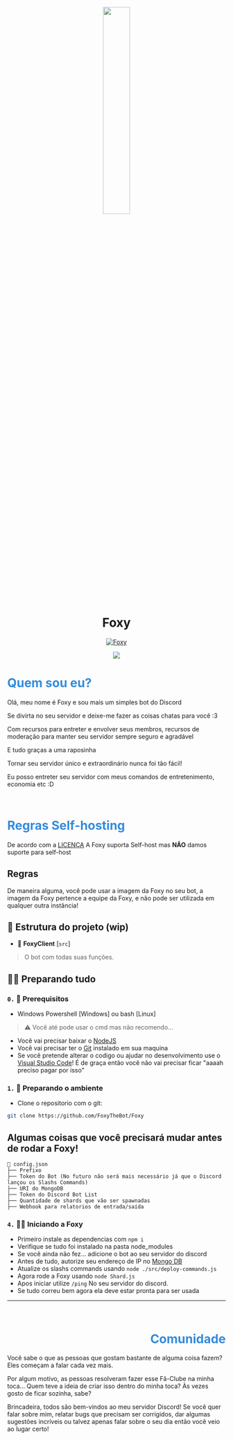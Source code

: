 <p align="center">
<img width="35%" src="https://foxywebsite.ml/assets/images/Foxy.png">
<br>
<h1 align="center">Foxy</h1>

 </p>
<p align="center">
<a href="https://top.gg/bot/737044809650274325">
    <img src="https://top.gg/api/widget/737044809650274325.svg" alt="Foxy" />
</a>
  <p align="center">
<a href="https://github.com/BotFoxy/FoxyBot/blob/master/LICENSE"><img src="https://img.shields.io/badge/license-AGPL%20v3-blue.svg?style=for-the-badge&logo=gnu&labelColor=black"></a>
</p>


<h1 style="color:#348BDB"align="left">Quem sou eu?</h1>

 </p>
 <p align="left">
  Olá, meu nome é Foxy e sou mais um simples bot do Discord


Se divirta no seu servidor e deixe-me fazer as coisas chatas para você :3

Com recursos para entreter e envolver seus membros, recursos de moderação para manter seu servidor sempre seguro e agradável

E tudo graças a uma raposinha

Tornar seu servidor único e extraordinário nunca foi tão fácil!


 <p align="right">

Eu posso entreter seu servidor com meus comandos de entretenimento, economia etc :D
</p>
</br>

<h1 style="color:#348BDB"align="left">Regras Self-hosting</h1>

De acordo com a [LICENÇA](https://github.com/BotFoxy/Foxy/blob/development/LICENSE) A Foxy suporta Self-host mas **NÃO** damos suporte para self-host

## Regras

De maneira alguma, você pode usar a imagem da Foxy no seu bot, a imagem da Foxy pertence a equipe da Foxy, e não pode ser utilizada em qualquer outra instância!

## 📁 Estrutura do projeto (wip)
* 📜 **FoxyClient** [`src`]

> O bot com todas suas funções.

## 👨‍💻 Preparando tudo

### [](https://emojipedia.org/construction-worker/)

### `0.` 👷 Prerequisitos

* Windows Powershell [Windows] ou bash [Linux]
> ⚠️ Você até pode usar o cmd mas não recomendo...
* Você vai precisar baixar o [NodeJS](https://nodejs.org/pt-br)
* Você vai precisar ter o [Git](https://git-scm.com/) instalado em sua maquina
* Se você pretende alterar o codigo ou ajudar no desenvolvimento use o [Visual Studio Code](https://code.visualstudio.com/)! É de graça então você não vai precisar ficar "aaaah preciso pagar por isso"
### `1.` 🧹 Preparando o ambiente
* Clone o repositorio com o git:
```bash
git clone https://github.com/FoxyTheBot/Foxy
```

## Algumas coisas que você precisará mudar antes de rodar a Foxy!
```ascii
📄 config.json
├── Prefixo
├── Token do Bot (No futuro não será mais necessário já que o Discord lançou os Slashs Commands)
├── URI do MongoDB
├── Token do Discord Bot List
├── Quantidade de shards que vão ser spawnadas
├── Webhook para relatorios de entrada/saída
```
### `4.` 🏃‍♂️ Iniciando a Foxy
* Primeiro instale as dependencias com `npm i`
* Verifique se tudo foi instalado na pasta node_modules
* Se você ainda não fez... adicione o bot ao seu servidor do discord
* Antes de tudo, autorize seu endereço de IP no [Mongo DB](https://mongodb.com)
* Atualize os slashs commands usando `node ./src/deploy-commands.js`
* Agora rode a Foxy usando `node Shard.js`
* Apos iniciar utilize `/ping` No seu servidor do discord.
* Se tudo correu bem agora ela deve estar pronta para ser usada

___
<br>
<p align="right">
  <h1 style="color:#348BDB" align="right">Comunidade</h1>
  Você sabe o que as pessoas que gostam bastante de alguma coisa fazem? Eles começam a falar cada vez mais.

Por algum motivo, as pessoas resolveram fazer esse Fã-Clube na minha toca... Quem teve a ideia de criar isso dentro do minha toca? Às vezes gosto de ficar sozinha, sabe?

Brincadeira, todos são bem-vindos ao meu servidor Discord! Se você quer falar sobre mim, relatar bugs que precisam ser corrigidos, dar algumas sugestões incríveis ou talvez apenas falar sobre o seu dia então você veio ao lugar certo! 
  </p>
